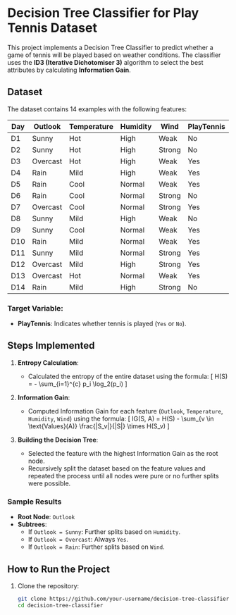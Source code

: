# Decision Tree Classifier for Play Tennis Dataset

This project implements a Decision Tree Classifier to predict whether a game of tennis will be played based on weather conditions. The classifier uses the **ID3 (Iterative Dichotomiser 3)** algorithm to select the best attributes by calculating **Information Gain**.

## Dataset

The dataset contains 14 examples with the following features:

| Day  | Outlook  | Temperature | Humidity | Wind   | PlayTennis |
|------|----------|-------------|----------|--------|------------|
| D1   | Sunny    | Hot         | High     | Weak   | No         |
| D2   | Sunny    | Hot         | High     | Strong | No         |
| D3   | Overcast | Hot         | High     | Weak   | Yes        |
| D4   | Rain     | Mild        | High     | Weak   | Yes        |
| D5   | Rain     | Cool        | Normal   | Weak   | Yes        |
| D6   | Rain     | Cool        | Normal   | Strong | No         |
| D7   | Overcast | Cool        | Normal   | Strong | Yes        |
| D8   | Sunny    | Mild        | High     | Weak   | No         |
| D9   | Sunny    | Cool        | Normal   | Weak   | Yes        |
| D10  | Rain     | Mild        | Normal   | Weak   | Yes        |
| D11  | Sunny    | Mild        | Normal   | Strong | Yes        |
| D12  | Overcast | Mild        | High     | Strong | Yes        |
| D13  | Overcast | Hot         | Normal   | Weak   | Yes        |
| D14  | Rain     | Mild        | High     | Strong | No         |

### Target Variable:
- **PlayTennis**: Indicates whether tennis is played (`Yes` or `No`).

## Steps Implemented

1. **Entropy Calculation**: 
   - Calculated the entropy of the entire dataset using the formula:
\[
     H(S) = - \sum_{i=1}^{c} p_i \log_2(p_i)
\]

2. **Information Gain**:
   - Computed Information Gain for each feature (`Outlook`, `Temperature`, `Humidity`, `Wind`) using the formula:
\[
     IG(S, A) = H(S) - \sum_{v \in \text{Values}(A)} \frac{|S_v|}{|S|} \times H(S_v)
\]

3. **Building the Decision Tree**:
   - Selected the feature with the highest Information Gain as the root node.
   - Recursively split the dataset based on the feature values and repeated the process until all nodes were pure or no further splits were possible.

### Sample Results

- **Root Node**: `Outlook`
- **Subtrees**:
  - If `Outlook = Sunny`: Further splits based on `Humidity`.
  - If `Outlook = Overcast`: Always `Yes`.
  - If `Outlook = Rain`: Further splits based on `Wind`.

## How to Run the Project

1. Clone the repository:
   ```bash
   git clone https://github.com/your-username/decision-tree-classifier.git
   cd decision-tree-classifier
